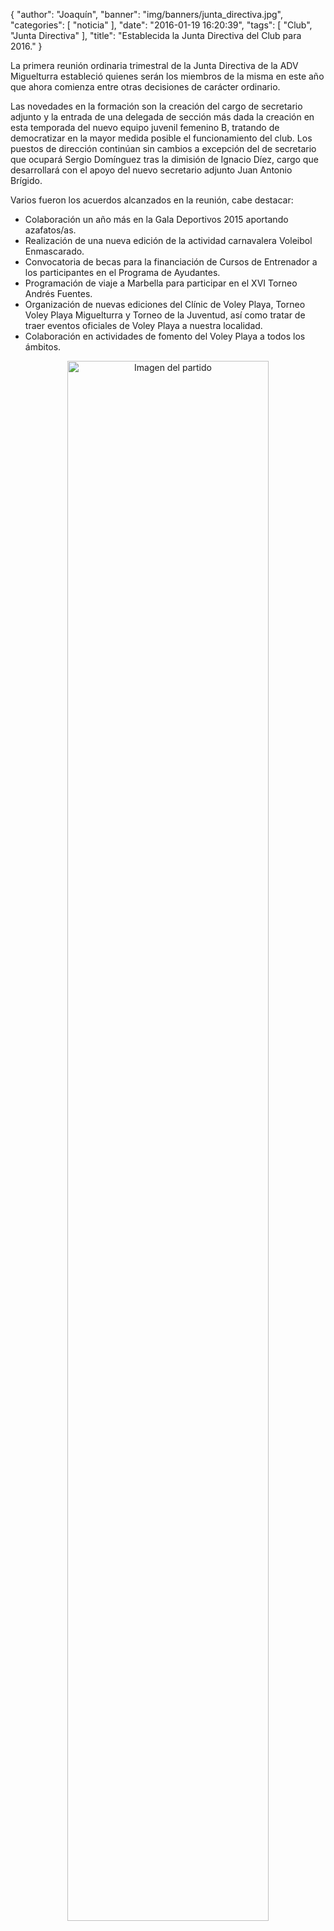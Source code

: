 {
  "author": "Joaquín", 
  "banner": "img/banners/junta_directiva.jpg", 
  "categories": [
    "noticia"
  ], 
  "date": "2016-01-19 16:20:39", 
  "tags": [
    "Club", 
    "Junta Directiva"
  ], 
  "title": "Establecida la Junta Directiva del Club para 2016."
}

La primera reunión ordinaria trimestral de la Junta Directiva de la ADV Miguelturra estableció quienes serán los miembros de la misma en este año que ahora comienza entre otras decisiones de carácter ordinario.

Las novedades en la formación son la creación del cargo de secretario adjunto y la entrada de una delegada de sección más dada la creación en esta temporada del nuevo equipo juvenil femenino B, tratando de democratizar en la mayor medida posible el funcionamiento del club. Los puestos de dirección continúan sin cambios a excepción del de secretario que ocupará Sergio Domínguez tras la dimisión de Ignacio Díez, cargo que desarrollará con el apoyo del nuevo secretario adjunto Juan Antonio Brígido.

Varios fueron los acuerdos alcanzados en la reunión, cabe destacar:

- Colaboración un año más en la Gala Deportivos 2015 aportando azafatos/as.
- Realización de una nueva edición de la actividad carnavalera Voleibol Enmascarado.
- Convocatoria de becas para la financiación de Cursos de Entrenador a los participantes en el Programa de Ayudantes.
- Programación de viaje a Marbella para participar en el XVI Torneo Andrés Fuentes.
- Organización de nuevas ediciones del Clínic de Voley Playa, Torneo Voley Playa Miguelturra y Torneo de la Juventud, así como tratar de traer eventos oficiales de Voley Playa a nuestra localidad.
- Colaboración en actividades de fomento del Voley Playa a todos los ámbitos.

<center>
<a target="_new" href="http://www.advmiguelturra.org/img/banners/junta%20directiva.jpg"> 
<img alt="Imagen del partido" width="80%" align="center" src="http://www.advmiguelturra.org/img/banners/junta%20directiva.jpg"/> </a> </center> 



